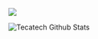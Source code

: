 ![](https://komarev.com/ghpvc/?username=tecatech)

![Tecatech Github Stats](https://github-readme-stats.vercel.app/api?username=tecatech&show_icons=true&theme=merko)
